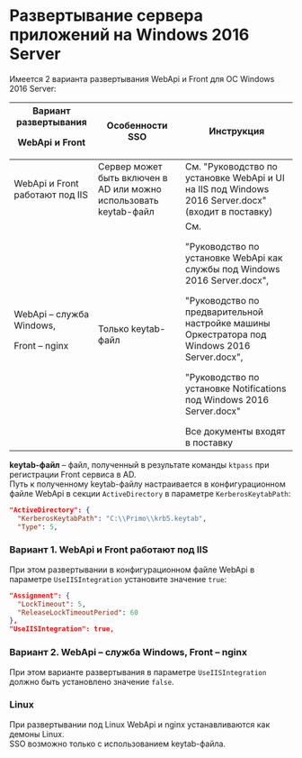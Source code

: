 # Развертывание сервера приложений на Windows 2016 Server

Имеется 2 варианта развертывания WebApi и Front для ОС Windows 2016 Server:

| Вариант развертывания <p>WebApi и Front</p> | Особенности SSO | Инструкция | 
| ------------------------------------ | --------------- | ---------------------------------- |
| WebApi и Front работают под IIS      | Сервер может быть включен в AD или можно использовать keytab-файл | См. "Руководство по установке WebApi и UI на IIS под Windows 2016 Server.docx" (входит в поставку) |
| WebApi – служба Windows, <p>Front – nginx</p> | Только keytab-файл | См.  <p>"Руководство по установке WebApi как службы под Windows 2016 Server.docx",</p> <p>"Руководство по предварительной настройке машины Оркестратора под Windows 2016 Server.docx",</p> <p>"Руководство по установке Notifications под Windows 2016 Server.docx"</p> Все документы входят в поставку |

**keytab-файл** – файл, полученный в результате команды `ktpass` при регистрации Front сервиса в AD.\
Путь к полученному keytab-файлу настраивается в конфигурационном файле WebApi в секции `ActiveDirectory` в параметре `KerberosKeytabPath`:

```json
"ActiveDirectory": {
  "KerberosKeytabPath": "C:\\Primo\\krb5.keytab",
  "Type": 5,
```
### Вариант 1. WebApi и Front работают под IIS

При этом развертывании в конфигурационном файле WebApi в параметре `UseIISIntegration` установите значение `true`:

```json
"Assignment": {
  "LockTimeout": 5,
  "ReleaseLockTimeoutPeriod": 60
},
"UseIISIntegration": true,
```
### Вариант 2. WebApi – служба Windows, Front – nginx

При этом варианте развертывания в параметре `UseIISIntegration` должно быть установлено значение `false`.

### Linux

При развертывании под Linux WebApi и nginx устанавливаются как демоны Linux.\
SSO возможно только с использованием keytab-файла.



